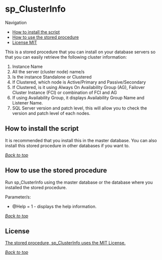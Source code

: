 # sp_ClusterInfo
<a name="header1"></a>

Navigation
- [How to install the script](#how-to-install-the-script)
- [How to use the stored procedure](#how-to-use-the-stored-procedure)
- [License MIT](#license)
 
 
This is a stored procedure that you can install on your database servers so that you can easily retrieve the following cluster information:
1. Instance Name
2. All the server (cluster node) name/s
3. Is the instance Standalone or Clustered
4. If Clustered, which node is Active/Primary and Passive/Secondary
4. If Clustered, is it using Always On Availability Group (AG), Failover Cluster Instance (FCI) or combination of FCI and AG
5. If using Availability Group, it displays Availability Group Name and Listener Name.
6. SQL Server version and patch level, this will allow you to check the version and patch level of each nodes.

## How to install the script

It is recommended that you install this in the master database.
You can also install this stored procedure in other databases if you want to.

[*Back to top*](#header1)

## How to use the stored procedure

Run sp_ClusterInfo using the master database or the database where you installed the stored procedure.

Parameter/s:
* @Help = 1 - displays the help information. 

[*Back to top*](#header1)

## License

[The stored procedure, sp_ClusterInfo uses the MIT License.](LICENSE.md)

[*Back to top*](#header1)
